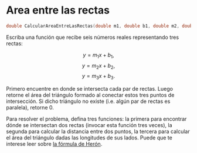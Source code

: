 # Area entre las rectas

```cpp
double CalcularAreaEntreLasRectas(double m1, double b1, double m2, double b2, double m3, double b3)
```

Escriba una función que recibe seis números reales representando tres rectas:

$$y = m_1 x + b_1,$$
$$y = m_2 x + b_2,$$
$$y = m_3 x + b_3.$$

Primero encuentre en donde se intersecta cada par de rectas.
Luego retorne el área del triángulo formado
al conectar estos tres puntos de intersección.
Si dicho triángulo no existe (i.e. algún par de rectas es paralela),
retorne 0.

Para resolver el problema, defina tres funciones:
la primera para encontrar dónde se intersectan dos rectas (invocar esta función tres veces),
la segunda para calcular la distancia entre dos puntos,
la tercera para calcular el área del triángulo dadas las longitudes de sus lados.
Puede que te interese leer sobre [la fórmula de Herón](https://mathworld.wolfram.com/HeronsFormula.html).
